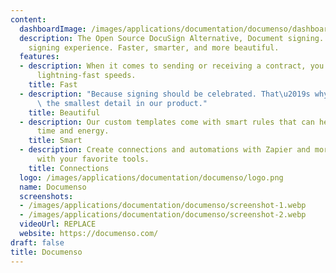 ```yaml
---
content:
  dashboardImage: /images/applications/documentation/documenso/dashboard.webp
  description: The Open Source DocuSign Alternative, Document signing. A 10x better
    signing experience. Faster, smarter, and more beautiful.
  features:
  - description: When it comes to sending or receiving a contract, you can count on
      lightning-fast speeds.
    title: Fast
  - description: "Because signing should be celebrated. That\u2019s why we care about\
      \ the smallest detail in our product."
    title: Beautiful
  - description: Our custom templates come with smart rules that can help you save
      time and energy.
    title: Smart
  - description: Create connections and automations with Zapier and more to integrate
      with your favorite tools.
    title: Connections
  logo: /images/applications/documentation/documenso/logo.png
  name: Documenso
  screenshots:
  - /images/applications/documentation/documenso/screenshot-1.webp
  - /images/applications/documentation/documenso/screenshot-2.webp
  videoUrl: REPLACE
  website: https://documenso.com/
draft: false
title: Documenso
---
```



